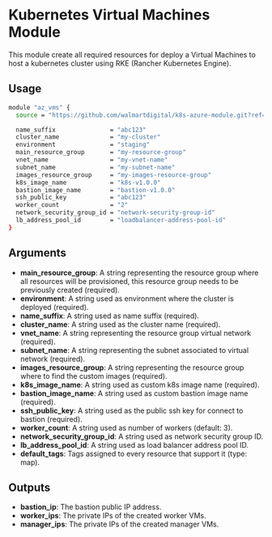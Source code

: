 # Kubernetes Virtual Machines Module

This module create all required resources for deploy a Virtual Machines to host a kubernetes cluster using
RKE (Rancher Kubernetes Engine).

## Usage

```bash
module "az_vms" {
  source = "https://github.com/walmartdigital/k8s-azure-module.git?ref=0.0.1"

  name_suffix               = "abc123"
  cluster_name              = "my-cluster"
  environment               = "staging"
  main_resource_group       = "my-resource-group"
  vnet_name                 = "my-vnet-name"
  subnet_name               = "my-subnet-name"
  images_resource_group     = "my-images-resource-group"
  k8s_image_name            = "k8s-v1.0.0"
  bastion_image_name        = "bastion-v1.0.0"
  ssh_public_key            = "abc123"
  worker_count              = "2"
  network_security_group_id = "network-security-group-id"
  lb_address_pool_id        = "loadbalancer-address-pool-id"
}
```

## Arguments

* **main_resource_group**: A string representing the resource group where all resources will be provisioned, this resource group needs to be previously created (required).
* **environment**: A string used as environment where the cluster is deployed (required).
* **name_suffix**: A string used as name suffix (required).
* **cluster_name**: A string used as the cluster name (required).
* **vnet_name**: A string representing the resource group virtual network (required).
* **subnet_name**: A string representing the subnet associated to virtual network (required).
* **images_resource_group**: A string representing the resource group where to find the custom images (required).
* **k8s_image_name**: A string used as custom k8s image name (required).
* **bastion_image_name**: A string used as custom bastion image name (required).
* **ssh_public_key**: A string used as the public ssh key for connect to bastion (required).
* **worker_count**: A string used as number of workers (default: 3).
* **network_security_group_id**: A string used as network security group ID.
* **lb_address_pool_id**: A string used as load balancer address pool ID.
* **default_tags**: Tags assigned to every resource that support it (type: map).

## Outputs

* **bastion_ip**: The bastion public IP address.
* **worker_ips**: The private IPs of the created worker VMs.
* **manager_ips**: The private IPs of the created manager VMs.

